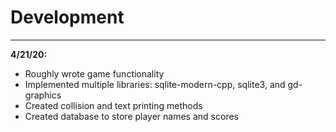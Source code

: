 # Development

---
 **4/21/20:** 
 - Roughly wrote game functionality
 - Implemented multiple libraries: sqlite-modern-cpp, sqlite3, and gd-graphics
 - Created collision and text printing methods
 - Created database to store player names and scores